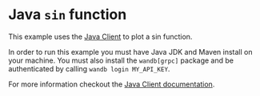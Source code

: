 # Java `sin` function

This example uses the [Java Client](https://github.com/wandb/client-ng-java) to plot a
sin function.

In order to run this example you must have Java JDK and Maven install on your
machine. You must also install the `wandb[grpc]` package and be authenticated by
calling `wandb login MY_API_KEY`.

For more information checkout the [Java Client
documentation](https://docs.wandb.com/java).
